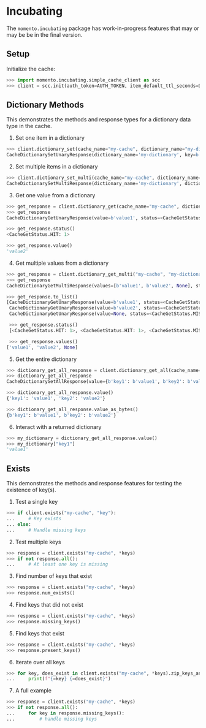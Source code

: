 # Incubating

The `momento.incubating` package has work-in-progress features that may or may be be in the final version.

## Setup

Initialize the cache:

```python
>>> import momento.incubating.simple_cache_client as scc
>>> client = scc.init(auth_token=AUTH_TOKEN, item_default_ttl_seconds=DEFAULT_TTL)
```

## Dictionary Methods

This demonstrates the methods and response types for a dictionary data type in the cache.

1. Set one item in a dictionary

```python
>>> client.dictionary_set(cache_name="my-cache", dictionary_name="my-dictionary", key="key1", value="value1", refresh_ttl=False)
CacheDictionarySetUnaryResponse(dictionary_name='my-dictionary', key=b'key1', value=b'value1')
```

2. Set multiple items in a dictionary

```python
>>> client.dictionary_set_multi(cache_name="my-cache", dictionary_name="my-dictionary", dictionary={"key2": "value2", "key3": "value3"}, refresh_ttl=False)
CacheDictionarySetMultiResponse(dictionary_name='my-dictionary', dictionary={b'key2': b'value2', b'key3': b'value3'})
```

3. Get one value from a dictionary

```python
>>> get_response = client.dictionary_get(cache_name="my-cache", dictionary_name="my-dictionary", key="key1")
>>> get_response
CacheDictionaryGetUnaryResponse(value=b'value1', status=<CacheGetStatus.HIT: 1>)

>>> get_response.status()
<CacheGetStatus.HIT: 1>

>>> get_response.value()
'value2'
```

4. Get multiple values from a dictionary

```python
>>> get_response = client.dictionary_get_multi("my-cache", "my-dictionary", "key1", "key2", "key7")
>>> get_response
CacheDictionaryGetMultiResponse(values=[b'value1', b'value2', None], status=[<CacheGetStatus.HIT: 1>, <CacheGetStatus.HIT: 1>, <CacheGetStatus.MISS: 2>])

>>> get_response.to_list()
[CacheDictionaryGetUnaryResponse(value=b'value1', status=<CacheGetStatus.HIT: 1>),
 CacheDictionaryGetUnaryResponse(value=b'value2', status=<CacheGetStatus.HIT: 1>),
 CacheDictionaryGetUnaryResponse(value=None, status=<CacheGetStatus.MISS: 2>)]

 >>> get_response.status()
 [<CacheGetStatus.HIT: 1>, <CacheGetStatus.HIT: 1>, <CacheGetStatus.MISS: 2>]

 >>> get_response.values()
['value1', 'value2', None]
```

5. Get the entire dictionary

```python
>>> dictionary_get_all_response = client.dictionary_get_all(cache_name="my-cache", dictionary_name="my-dictionary")
>>> dictionary_get_all_response
CacheDictionaryGetAllResponse(value={b'key1': b'value1', b'key2': b'value2'}, status=<CacheGetStatus.HIT: 1>)

>>> dictionary_get_all_response.value()
{'key1': 'value1', 'key2': 'value2'}

>>> dictionary_get_all_response.value_as_bytes()
{b'key1': b'value1', b'key2': b'value2'}
```

6. Interact with a returned dictionary

```python
>>> my_dictionary = dictionary_get_all_response.value()
>>> my_dictionary["key1"]
'value1'
```

## Exists

This demonstrates the methods and response features for testing the existence of key(s).

1. Test a single key

```python
>>> if client.exists("my-cache", "key"):
... 	# Key exists
... else:
... 	# Handle missing keys
```

2. Test multiple keys

```python
>>> response = client.exists("my-cache", *keys)
>>> if not response.all():
... 	# At least one key is missing
```

3. Find number of keys that exist

```python
>>> response = client.exists("my-cache", *keys)
>>> response.num_exists()
```

4. Find keys that did not exist

```python
>>> response = client.exists("my-cache", *keys)
>>> response.missing_keys()
```

5. Find keys that exist

```python
>>> response = client.exists("my-cache", *keys)
>>> response.present_keys()
```

6. Iterate over all keys

```python
>>> for key, does_exist in client.exists("my-cache", *keys).zip_keys_and_results():
... 	print(f"{=key} {=does_exist}")
```

7. A full example

```python
>>> response = client.exists("my-cache", *keys)
>>> if not response.all():
... 	for key in response.missing_keys():
...			# handle missing keys
```

